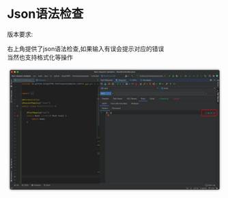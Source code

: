 # Json语法检查
版本要求:<Badge text="2.0.6"/>

右上角提供了json语法检查,如果输入有误会提示对应的错误  
当然也支持格式化等操作

![json](../../.vuepress/public/img/json.png)